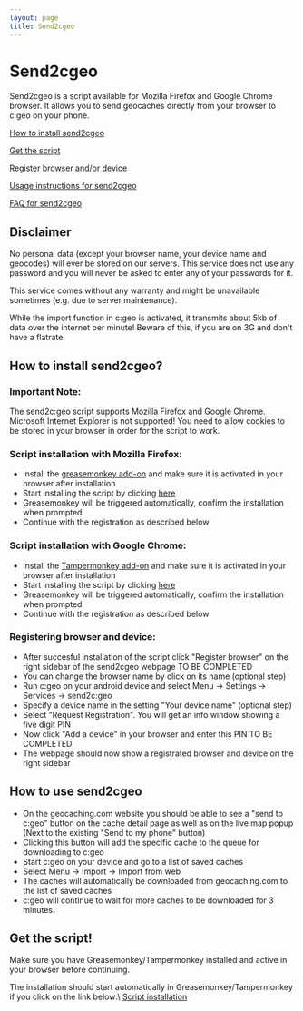 ```yaml
---
layout: page
title: Send2cgeo
---
```


# Send2cgeo

Send2cgeo is a script available for Mozilla Firefox and Google Chrome browser. It allows you to send geocaches directly from your browser to c:geo on your phone.

[How to install send2cgeo](#howto)

[Get the script](#script)

[Register browser and/or device](#)

[Usage instructions for send2cgeo](#usage)

[FAQ for send2cgeo](/faq.html#faq.Whatissend)

## Disclaimer

No personal data (except your browser name, your device name and geocodes) will ever be stored on our servers. This service does not use any password and you will never be asked to enter any of your passwords for it.

This service comes without any warranty and might be unavailable sometimes (e.g. due to server maintenance).

While the import function in c:geo is activated, it transmits about 5kb of data over the internet per minute! Beware of this, if you are on 3G and don't have a flatrate.

## How to install send2cgeo?
<a name="howto"></a>

### Important Note:
The send2c:geo script supports Mozilla Firefox and Google Chrome. Microsoft Internet Explorer is not supported! You need to allow cookies to be stored in your browser in order for the script to work.

### Script installation with Mozilla Firefox:

- Install the [greasemonkey add-on](http://addons.mozilla.org/en-US/firefox/addon/greasemonkey/) and make sure it is activated in your browser after installation
- Start installing the script by clicking [here](https://github.com/cgeo/cgeo/raw/master/send2cgeo/send2cgeo.user.js)
- Greasemonkey will be triggered automatically, confirm the installation when prompted
- Continue with the registration as described below

### Script installation with Google Chrome:

- Install the [Tampermonkey add-on](https://chrome.google.com/webstore/detail/tampermonkey/dhdgffkkebhmkfjojejmpbldmpobfkfo) and make sure it is activated in your browser after installation
- Start installing the script by clicking [here](https://github.com/cgeo/cgeo/raw/master/send2cgeo/send2cgeo.user.js)
- Greasemonkey will be triggered automatically, confirm the installation when prompted
- Continue with the registration as described below

### Registering browser and device:

- After succesful installation of the script click "Register browser" on the right sidebar of the send2cgeo webpage       TO BE COMPLETED 
- You can change the browser name by click on its name (optional step)
- Run c:geo on your android device and select Menu → Settings → Services → send2c:geo
- Specify a device name in the setting "Your device name" (optional step)
- Select "Request Registration". You will get an info window showing a five digit PIN
- Now click "Add a device" in your browser and enter this PIN              TO BE COMPLETED
- The webpage should now show a registrated browser and device on the right sidebar

## How to use send2cgeo
<a name="usage"></a>

- On the geocaching.com website you should be able to see a "send to c:geo" button on the cache detail page as well as on the live map popup (Next to the existing "Send to my phone" button)
- Clicking this button will add the specific cache to the queue for downloading to c:geo
- Start c:geo on your device and go to a list of saved caches
- Select Menu → Import → Import from web
- The caches will automatically be downloaded from geocaching.com to the list of saved caches
- c:geo will continue to wait for more caches to be downloaded for 3 minutes.

## Get the script!
<a name="script"></a>

Make sure you have Greasemonkey/Tampermonkey installed and active in your browser before continuing.

The installation should start automatically in Greasemonkey/Tampermonkey if you click on the link below:\\
[Script installation](https://github.com/cgeo/cgeo/raw/master/send2cgeo/send2cgeo.user.js)



